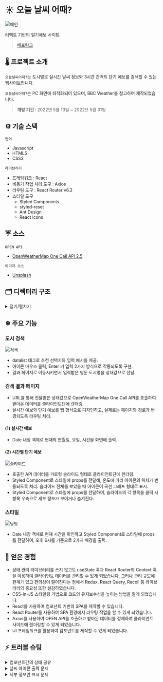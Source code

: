 # ☀ 오늘 날씨 어때?

![메인](https://github.com/sowonHan/today-weather/assets/100406001/7740cdf8-07f8-4087-80d0-d94a36ae6e9f)

리액트 기반의 일기예보 사이트

> [배포링크](https://sowonhan.github.io/today-weather/)

## 🌡 프로젝트 소개

`오늘날씨어때?`는 도시별로 실시간 날씨 정보와 3시간 간격의 단기 예보를 검색할 수 있는 웹사이트입니다.

`오늘날씨어때?`는 PC 화면에 최적화되어 있으며, BBC Weather를 참고하여 제작되었습니다.

> **개발 기간** : 2022년 5월 13일 ~ 2022년 5월 31일

## ⚙ 기술 스택

`언어`

- Javascript
- HTML5
- CSS3

`라이브러리`

- 프레임워크 : React
- 비동기 작업 처리 도구 : Axios
- 라우팅 도구 : React Router v6.3
- 스타일 도구
  - Styled Components
  - styled-reset
  - Ant Design
  - React Icons

## ☔ 소스

`OPEN API`

- [OpenWeatherMap One Call API 2.5](https://openweathermap.org/)

`이미지 소스`

- [Unsplash](https://unsplash.com/ko)

## 🗂 디렉터리 구조

<details>
  <summary>접기/펼치기</summary>
  
    📦today-weather
    ┣📂src
    ┃ ┣ 📂components
    ┃ ┃ ┣ 📜Footer.js
    ┃ ┃ ┣ 📜Header.js
    ┃ ┃ ┣ 📜Hourly.js
    ┃ ┃ ┣ 📜NotFound.js
    ┃ ┃ ┣ 📜SearchBar.js
    ┃ ┃ ┣ 📜Tab.css
    ┃ ┃ ┣ 📜Tab.js
    ┃ ┃ ┗ 📜Today.js
    ┃ ┣ 📂images
    ┃ ┃ ┣ 📜main.jpg
    ┃ ┃ ┣ 📜night.jpg
    ┃ ┃ ┗ 📜sunny.jpg
    ┃ ┣ 📂pages
    ┃ ┃ ┣ 📜MainPage.js
    ┃ ┃ ┗ 📜ResultPage.js
    ┃ ┣ 📜App.js
    ┃ ┣ 📜index.css
    ┃ ┣ 📜index.js
    ┗ 📜.env

</details>

## ❄ 주요 기능

### 도시 검색

![검색](https://github.com/sowonHan/today-weather/assets/100406001/df0a52ba-aff3-42d5-bc1e-919db28dedb4)

- datalist 태그로 추천 선택지와 입력 예시를 제공.
- 아이콘 마우스 클릭, Enter 키 입력 2가지 방식으로 작동되도록 구현.
- 결과 페이지로 이동시키면서 입력받은 영문 도시명을 상태값으로 전달.

### 검색 결과 페이지

- URL을 통해 전달받은 상태값으로 OpenWeatherMap One Call API를 호출하여 받아온 데이터를 클라이언트단에 렌더링.
- 실시간 예보와 단기 예보를 탭 형식으로 디자인하고, 실제로는 페이지와 경로가 변경되도록 라우팅 처리.

#### (1) 실시간 예보

- Date 내장 객체로 현재의 연월일, 요일, 시간을 화면에 출력.

#### (2) 시간별 단기 예보

![슬라이드](https://github.com/sowonHan/today-weather/assets/100406001/9e536c3f-3d3a-4091-b2cb-39db0dd08604)

- 호출한 API 데이터를 가로형 슬라이드 형태로 클라이언트단에 렌더링.
- Styled Component로 스타일에 props를 전달해, 온도에 따라 아이콘의 위치가 변동되도록 처리. 슬라이드 전체를 보았을 때 아이콘이 곡선 그래프 형태로 표시.
- Styled Component로 스타일에 props를 전달하여, 슬라이드의 각 항목을 클릭 시 항목 우측으로 세부 정보가 보이거나 숨겨진다.

### 스타일

![낮밤](https://github.com/sowonHan/today-weather/assets/100406001/68b13783-4213-40be-9963-632fbb4583dc)

- Date 내장 객체로 현재 시간을 확인하고 Styled Component로 스타일에 props를 전달하여, 오후 6시를 기준으로 2가지 배경을 출력.

## 🌈 얻은 경험

- 상태 관리 라이브러리를 쓰지 않고도 useState 훅과 React Router의 Context 훅을 이용하여 클라이언트 데이터를 관리할 수 있게 되었습니다. 그러나 관리 규모에 한계가 있고 편의성이 떨어진다는 점에서 Redux, React Query, Recoil 등 라이브러리의 중요성 또한 실감하였습니다.
- CSS-in-JS 스타일링 기법으로 코드의 유지보수성을 높이는 방법을 알게 되었습니다.
- React를 사용하여 컴포넌트 기반의 SPA를 제작할 수 있습니다.
- React Router를 사용하여 SPA 환경에서 라우팅 작업을 할 수 있게 되었습니다.
- Axios를 사용하여 OPEN API를 호출하고 받아온 데이터를 정제하여 클라이언트 사이드에 렌더링할 수 있게 되었습니다.
- UI 프레임워크를 활용하여 컴포넌트를 제작할 수 있게 되었습니다.

## ⚡ 트러블 슈팅

<details>
  <summary>컴포넌트간의 상태 공유</summary>

**목표**

1. 검색한 도시명(이하 상태값 'parents')이 URL 파라미터로 보이지 않는다.
2. React 내장 Context API와 Redux 라이브러리를 사용하지 않는다.

위의 목표를 전제로 실시간 예보(이하 'Today') 컴포넌트와 단기 예보(이하 'Hourly') 컴포넌트에서 상태값 parents를 공유시키는 것이 `오늘날씨어때?` 프로젝트의 가장 중대한 과제였습니다.

- 우선 검색결과 페이지는 중첩 라우팅된 상태이기 때문에, React Router의 useOutletContext 훅을 사용해서 상태값 parents를 Outlet의 자식 Route인 Today와 Hourly 컴포넌트에 전달할 수 있도록 했습니다.
- 또한 사용자에게 선노출되는 Today 컴포넌트에서는, 검색창를 통해 URL에 담긴 정보를 확인하고 오류가 없을 시 이와 동일한 내용으로 상태값 parents가 갱신되도록 처리하는 함수를 만들었습니다.
- 그리고 API를 호출할 때 해당 함수를 실행시켜 사용자가 입력한 도시 이름이 API 주소의 쿼리스트링에 반영되도록 했습니다.
- 위 과정을 거침으로써 사용자가 탭을 이동할 때 렌더링되는 Hourly 컴포넌트에서는, 공유된 상태값 parents로 손쉽게 API 요청을 할 수 있게 되었습니다.

</details>

<details>
  <summary>날씨 아이콘 출력 문제</summary>
  
- OpenWeatherMap에서 제공하는 날씨 상태 id값은 백 단위의 그룹으로 분류되어 있습니다. 따라서 id를 100으로 나눈 다음, 결과값을 switch 문으로 비교하여 그룹별로 아이콘을 출력시키는 함수를 만들었습니다.
- 그런데 id가 800인 경우를 제외하고는 전부 default case로 넘어가는 문제를 발견했습니다.
- 원인은 toFixed()가 숫자 객체 메소드지만 반환하는 값은 문자열 자료형이기 때문이었습니다.
- switch 문의 비교값을 문자열로 변경하여 오류를 해결했습니다.

</details>

<details>
  <summary>세부 정보란 표시 문제</summary>

- 단기 예보 슬라이드 항목을 클릭하면 우측으로 세부 정보란이 나타나긴 하지만, 아무 시간대나 선택해도 항목마다 전부 세부정보가 열리는 문제를 발견했습니다.
- 이를 보완하기 위해 우선 API 호출로 받아온 데이터 배열에 map 메소드를 사용하여 각 객체마다 isOpen이라는 key를 추가해주었습니다.
- 그리고 특정 슬라이드 항목에 onClick 이벤트가 발생하면, useState로 상태값을 갱신하는 과정에서 map 메소드를 다시 한 번 실행해 이벤트가 발생한 항목만 isOpen 값이 변경되도록 처리하여 문제를 해결했습니다.

</details>
